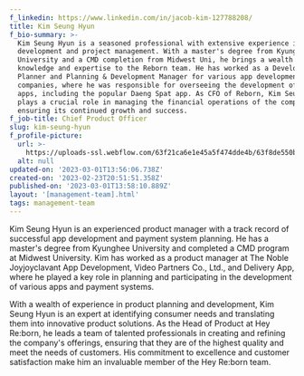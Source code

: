 ```yaml
---
f_linkedin: https://www.linkedin.com/in/jacob-kim-127788208/ 
title: Kim Seung Hyun
f_bio-summary: >-
  Kim Seung Hyun is a seasoned professional with extensive experience in app
  development and project management. With a master's degree from Kyunghee
  University and a CMD completion from Midwest Uni, he brings a wealth of
  knowledge and expertise to the Reborn team. He has worked as a Development
  Planner and Planning & Development Manager for various app development
  companies, where he was responsible for overseeing the development of several
  apps, including the popular Daeng Spat app. As CFO of Reborn, Kim Seung Hyun
  plays a crucial role in managing the financial operations of the company and
  ensuring its continued growth and success.
f_job-title: Chief Product Officer
slug: kim-seung-hyun
f_profile-picture:
  url: >-
    https://uploads-ssl.webflow.com/63f21ca6e1e45a5f474dde4b/63f8de550b6090fe1c688cfe_Kim%20Seunghyeon%202.jpg
  alt: null
updated-on: '2023-03-01T13:56:06.738Z'
created-on: '2023-02-23T20:51:51.358Z'
published-on: '2023-03-01T13:58:10.889Z'
layout: '[management-team].html'
tags: management-team
---
```


Kim Seung Hyun is an experienced product manager with a track record of successful app development and payment system planning. He has a master's degree from Kyunghee University and completed a CMD program at Midwest University. Kim has worked as a product manager at The Noble Joyjoyclavant App Development, Video Partners Co., Ltd., and Delivery App, where he played a key role in planning and participating in the development of various apps and payment systems.

With a wealth of experience in product planning and development, Kim Seung Hyun is an expert at identifying consumer needs and translating them into innovative product solutions. As the Head of Product at Hey Re:born, he leads a team of talented professionals in creating and refining the company's offerings, ensuring that they are of the highest quality and meet the needs of customers. His commitment to excellence and customer satisfaction make him an invaluable member of the Hey Re:born team.
